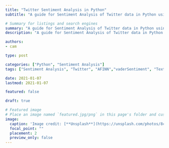 ```yaml
---
title: "Twitter Sentiment Analysis in Python"
subtitle: "A guide for Sentiment Analysis of Twitter data in Python using vaderSentiment, TextBlob and AFINN."

# Summary for listings and search engines
summary: "A guide for Sentiment Analysis of Twitter data in Python using vaderSentiment, TextBlob and AFINN."
description: "A guide for Sentiment Analysis of Twitter data in Python using vaderSentiment, TextBlob and AFINN."

authors:
- cam

type: post

categories: ["Python", "Sentiment Analysis"]
tags: ["Sentiment Analysis", "Twitter", "AFINN","vaderSentiment", "TextBlob" ]

date: 2021-01-07
lastmod: 2021-01-07

featured: false

draft: true

# Featured image
# Place an image named `featured.jpg/png` in this page's folder and customize its options here.
image:
  caption: 'Image credit: [**Unsplash**](https://unsplash.com/photos/8cMPxOqkLE8)'
  focal_point: ""
  placement: 2
  preview_only: false
---
```


